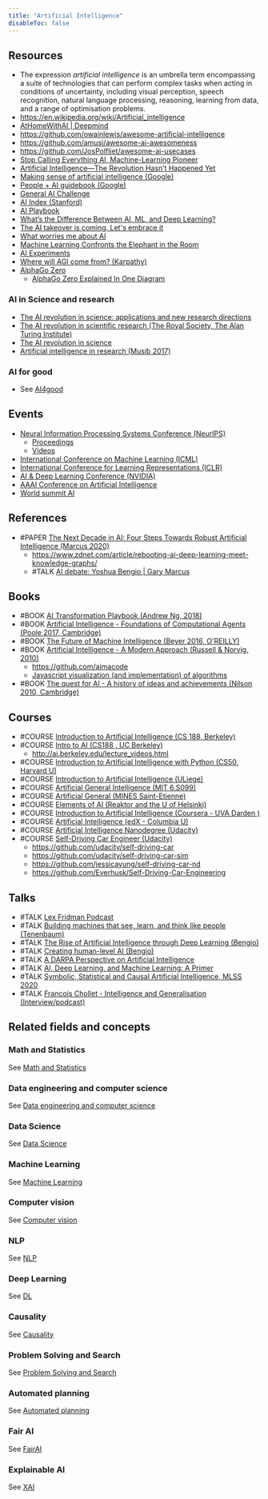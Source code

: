 ```yaml
---
title: "Artificial Intelligence"
disableToc: false 
---
```


## Resources
- The expression _artificial intelligence_ is an umbrella term encompassing a suite of technologies that can perform complex tasks when acting in conditions of uncertainty, including visual perception, speech recognition, natural language processing, reasoning, learning from data, and a range of optimisation problems.
- https://en.wikipedia.org/wiki/Artificial_intelligence
- [AtHomeWithAI | Deepmind](https://storage.googleapis.com/deepmind-media/research/New_AtHomeWithAI%20resources.pdf)
- https://github.com/owainlewis/awesome-artificial-intelligence
- https://github.com/amusi/awesome-ai-awesomeness
- https://github.com/JosPolfliet/awesome-ai-usecases
- [Stop Calling Everything AI, Machine-Learning Pioneer](https://spectrum.ieee.org/stop-calling-everything-ai-machinelearning-pioneer-says)
- [Artificial Intelligence—The Revolution Hasn’t Happened Yet](https://hdsr.mitpress.mit.edu/pub/wot7mkc1/release/9)
- [Making sense of artificial intelligence (Google)](https://atozofai.withgoogle.com/)
- [People + AI guidebook (Google)](https://pair.withgoogle.com/guidebook/patterns )
- [General AI Challenge](https://www.general-ai-challenge.org/)
- [AI Index (Stanford)](https://aiindex.stanford.edu/report/ )
- [AI Playbook](http://aiplaybook.a16z.com/)
- [What’s the Difference Between AI, ML, and Deep Learning?](https://blogs.nvidia.com/blog/2016/07/29/whats-difference-artificial-intelligence-machine-learning-deep-learning-ai/)
- [The AI takeover is coming. Let's embrace it](https://www.wired.com/2016/12/the-ai-takeover-is-coming-lets-embrace-it/)
- [What worries me about AI](https://medium.com/@francois.chollet/what-worries-me-about-ai-ed9df072b704)
- [Machine Learning Confronts the Elephant in the Room](https://www.quantamagazine.org/machine-learning-confronts-the-elephant-in-the-room-20180920/)
- [AI Experiments](https://aiexperiments.withgoogle.com/ )
- [Where will AGI come from? (Karpathy)](https://ivenzor.com/wp-content/uploads/2018/07/yconftalk-170902200916.pdf)
- [AlphaGo Zero](https://deepmind.com/blog/alphago-zero-learning-scratch/)
	- [AlphaGo Zero Explained In One Diagram](https://medium.com/applied-data-science/alphago-zero-explained-in-one-diagram-365f5abf67e0)

### AI in Science and research
- [The AI revolution in science: applications and new research directions](https://blogs.royalsociety.org/in-verba/2019/08/07/the-ai-revolution-in-science-applications-and-new-research-directions/)
- [The AI revolution in scientific research (The Royal Society, The Alan Turing Institute)](https://royalsociety.org/-/media/policy/projects/ai-and-society/AI-revolution-in-science.pdf)
- [The AI revolution in science](https://www.sciencemag.org/news/2017/07/ai-revolution-science)
- [Artificial intelligence in research (Musib 2017)](https://science.sciencemag.org/content/357/6346/28)

### AI for good
- See [AI4good](AI4G/AI4good.md)

## Events
- [Neural Information Processing Systems Conference (NeurIPS)](https://nips.cc/)
	- [Proceedings](http://papers.nips.cc/)
	- [Videos](https://nips.cc/Conferences/2018/Videos)
- [International Conference on Machine Learning (ICML)](https://icml.cc/)
- [International Conference for Learning Representations (ICLR)](https://iclr.cc/)
- [AI & Deep Learning Conference (NVIDIA)](https://www.nvidia.com/en-us/gtc/)
- [AAAI Conference on Artificial Intelligence](http://www.aaai.org/Conferences/conferences.php)
- [World summit AI](https://worldsummit.ai/)

## References
- #PAPER [The Next Decade in AI: Four Steps Towards Robust Artificial Intelligence (Marcus 2020)](https://arxiv.org/abs/2002.06177v3)
	- https://www.zdnet.com/article/rebooting-ai-deep-learning-meet-knowledge-graphs/
	- #TALK [AI debate: Yoshua Bengio | Gary Marcus](https://www.youtube.com/watch?v=EeqwFjqFvJA)

## Books
- #BOOK [AI Transformation Playbook (Andrew Ng, 2018)](https://landing.ai/ai-transformation-playbook/)
- #BOOK [Artificial Intelligence - Foundations of Computational Agents (Poole 2017, Cambridge)](http://artint.info/2e/index.html)
- #BOOK [The Future of Machine Intelligence (Beyer 2016, O'REILLY)](https://www.oreilly.com/library/view/the-future-of/9781492042334/)
- #BOOK [Artificial Intelligence - A Modern Approach (Russell & Norvig, 2010)](http://aima.cs.berkeley.edu/)
	- https://github.com/aimacode
	- [Javascript visualization (and implementation) of algorithms](http://aimacode.github.io/aima-javascript/)
- #BOOK [The quest for AI - A history of ideas and achievements (Nilson 2010, Cambridge)](http://ai.stanford.edu/~nilsson/QAI/qai.pdf)
## Courses
- #COURSE [Introduction to Artificial Intelligence (CS 188, Berkeley)](https://inst.eecs.berkeley.edu/~cs188/fa18/)
- #COURSE [Intro to AI (CS188 , UC Berkeley)](http://ai.berkeley.edu/home.html, )
	- http://ai.berkeley.edu/lecture_videos.html
- #COURSE [Introduction to Artificial Intelligence with Python (CS50, Harvard U)](https://pll.harvard.edu/course/cs50s-introduction-artificial-intelligence-python?delta=0)
- #COURSE [Introduction to Artificial Intelligence (ULiege)](https://github.com/glouppe/info8006-introduction-to-ai)
- #COURSE [Artificial General Intelligence (MIT 6.S099)](https://agi.mit.edu/)
- #COURSE [Artificial General (MINES Saint-Etienne)](https://www.emse.fr/~picard/cours/ai/)
- #COURSE [Elements of AI (Reaktor and the U of Helsinki)](https://www.elementsofai.com/)
- #COURSE [Introduction to Artificial Intelligence (Coursera - UVA Darden )](https://www.coursera.org/learn/introduction-to-ai#reviews)
- #COURSE [Artificial Intelligence (edX - Columbia U)](https://www.edx.org/course/artificial-intelligence-ai-columbiax-csmm-101x-0)
- #COURSE [Artificial Intelligence Nanodegree (Udacity)](https://www.udacity.com/course/artificial-intelligence-nanodegree--nd889)
- #COURSE [Self-Driving Car Engineer (Udacity)](https://www.udacity.com/drive)
	- https://github.com/udacity/self-driving-car
	- https://github.com/udacity/self-driving-car-sim
	- https://github.com/jessicayung/self-driving-car-nd
	- https://github.com/Everhusk/Self-Driving-Car-Engineering

## Talks
- #TALK [Lex Fridman Podcast](https://lexfridman.com/podcast/)
- #TALK [Building machines that see, learn, and think like people (Tenenbaum)](https://www.youtube.com/watch?v=7ROelYvo8f0)
- #TALK [The Rise of Artificial Intelligence through Deep Learning (Bengio)](https://www.youtube.com/watch?v=uawLjkSI7Mo)
- #TALK [Creating human-level AI (Bengio)](https://www.youtube.com/watch?v=ZHYXp3gJCaI)
- #TALK [A DARPA Perspective on Artificial Intelligence](https://www.youtube.com/watch?time_continue=2&v=-O01G3tSYpU)
- #TALK [AI, Deep Learning, and Machine Learning: A Primer](https://a16z.com/2016/06/10/ai-deep-learning-machines/ )
- #TALK [Symbolic, Statistical and Causal Artificial Intelligence, MLSS 2020](https://www.youtube.com/watch?v=8staJlMbAig)
- #TALK [Francois Chollet - Intelligence and Generalisation (Interview/podcast)](https://www.youtube.com/watch?v=J0p_thJJnoo)


## Related fields and concepts

### Math and Statistics
See [Math and Statistics](AI/Math%20and%20Statistics/Math%20and%20Statistics.md)

### Data engineering and computer science
See [Data engineering and computer science](AI/Data%20Science,%20Data%20Engineering/Data%20engineering%20and%20computer%20science.md)

### Data Science
See [Data Science](AI/Data%20Science,%20Data%20Engineering/Data%20Science.md)

### Machine Learning
See [Machine Learning](AI/Machine%20Learning.md)

### Computer vision
See [Computer vision](AI/Computer%20Vision/Computer%20vision.md)

### NLP
See [NLP](AI/NLP.md)

### Deep Learning
See [DL](AI/Deep%20learning/DL.md)

### Causality
See [Causality](AI/Causality.md)

### Problem Solving and Search
See [Problem Solving and Search](AI/Problem%20Solving%20and%20Search.md)

### Automated planning
See [Automated planning](AI/Automated%20planning.md)

### Fair AI
See [FairAI](AI/FairAI.md)

### Explainable AI
See [XAI](AI/XAI.md)